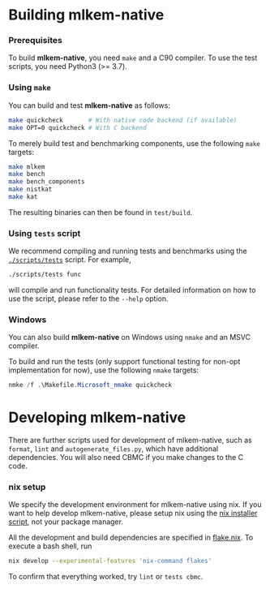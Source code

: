 [//]: # (SPDX-License-Identifier: CC-BY-4.0)

# Building mlkem-native

### Prerequisites

To build **mlkem-native**, you need `make` and a C90 compiler. To use the test scripts, you need Python3 (>= 3.7).

### Using `make`

You can build and test **mlkem-native** as follows:

```bash
make quickcheck       # With native code backend (if available)
make OPT=0 quickcheck # With C backend
```

To merely build test and benchmarking components, use the following `make` targets:

```bash
make mlkem
make bench
make bench_components
make nistkat
make kat
```

The resulting binaries can then be found in `test/build`.

### Using `tests` script

We recommend compiling and running tests and benchmarks using the [`./scripts/tests`](scripts/tests) script. For
example,

```bash
./scripts/tests func
```

will compile and run functionality tests. For detailed information on how to use the script, please refer to the
`--help` option.

### Windows

You can also build **mlkem-native** on Windows using `nmake` and an MSVC compiler.

To build and run the tests (only support functional testing for non-opt implementation for now), use the following `nmake` targets:
```powershell
nmke /f .\Makefile.Microsoft_nmake quickcheck
```

# Developing mlkem-native

There are further scripts used for development of mlkem-native, such as `format`, `lint` and `autogenerate_files.py`, which have additional dependencies. You will also need CBMC if you make changes to the C code.

### nix setup

We specify the development environment for mlkem-native using nix. If you want to help develop mlkem-native, please setup nix using the [nix installer script](https://nixos.org/download/), not your package manager. 

All the development and build dependencies are specified in [flake.nix](flake.nix). To execute a bash shell, run
```bash
nix develop --experimental-features 'nix-command flakes'
```

To confirm that everything worked, try `lint` or `tests cbmc`.
